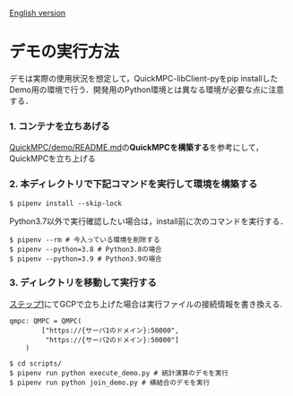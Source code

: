[English version](./README.md)

# デモの実行方法
デモは実際の使用状況を想定して，QuickMPC-libClient-pyをpip installしたDemo用の環境で行う．開発用のPython環境とは異なる環境が必要な点に注意する．

### 1. コンテナを立ちあげる
[QuickMPC/demo/README.md](../README.md)の**QuickMPCを構築する**を参考にして，QuickMPCを立ち上げる


### 2. 本ディレクトリで下記コマンドを実行して環境を構築する
```console
$ pipenv install --skip-lock
```
Python3.7以外で実行確認したい場合は，install前に次のコマンドを実行する．
```console
$ pipenv --rm # 今入っている環境を削除する
$ pipenv --python=3.8 # Python3.8の場合
$ pipenv --python=3.9 # Python3.9の場合
```
### 3. ディレクトリを移動して実行する
[ステップ1](#1-コンテナを立ちあげる)にてGCPで立ち上げた場合は実行ファイルの接続情報を書き換える.

```
qmpc: QMPC = QMPC(
        ["https://{サーバ1のドメイン}:50000",
         "https://{サーバ2のドメイン}:50000"]
    )
```

```console
$ cd scripts/
$ pipenv run python execute_demo.py # 統計演算のデモを実行
$ pipenv run python join_demo.py # 横結合のデモを実行
```
